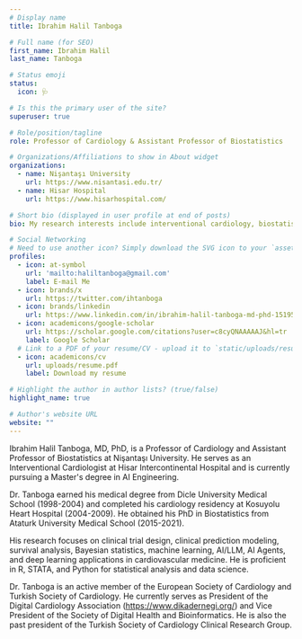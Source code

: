 ```yaml
---
# Display name
title: Ibrahim Halil Tanboga

# Full name (for SEO)
first_name: Ibrahim Halil
last_name: Tanboga

# Status emoji
status:
  icon: 🩺

# Is this the primary user of the site?
superuser: true

# Role/position/tagline
role: Professor of Cardiology & Assistant Professor of Biostatistics

# Organizations/Affiliations to show in About widget
organizations:
  - name: Nişantaşı University
    url: https://www.nisantasi.edu.tr/
  - name: Hisar Hospital
    url: https://www.hisarhospital.com/

# Short bio (displayed in user profile at end of posts)
bio: My research interests include interventional cardiology, biostatistics, artificial intelligence, AI/LLM, AI Agents, deep learning, and machine learning applications in healthcare.

# Social Networking
# Need to use another icon? Simply download the SVG icon to your `assets/media/icons/` folder.
profiles:
  - icon: at-symbol
    url: 'mailto:haliltanboga@gmail.com'
    label: E-mail Me
  - icon: brands/x
    url: https://twitter.com/ihtanboga
  - icon: brands/linkedin
    url: https://www.linkedin.com/in/ibrahim-halil-tanboga-md-phd-151950240/
  - icon: academicons/google-scholar
    url: https://scholar.google.com/citations?user=c8cyQNAAAAAJ&hl=tr
    label: Google Scholar
  # Link to a PDF of your resume/CV - upload it to `static/uploads/resume.pdf`
  - icon: academicons/cv
    url: uploads/resume.pdf
    label: Download my resume

# Highlight the author in author lists? (true/false)
highlight_name: true

# Author's website URL
website: ""
---
```


Ibrahim Halil Tanboga, MD, PhD, is a Professor of Cardiology and Assistant Professor of Biostatistics at Nişantaşı University. 
He serves as an Interventional Cardiologist at Hisar Intercontinental Hospital and is currently pursuing a Master's degree in AI Engineering. 

Dr. Tanboga earned his medical degree from Dicle University Medical School (1998-2004) and completed his cardiology residency 
at Kosuyolu Heart Hospital (2004-2009). He obtained his PhD in Biostatistics from Ataturk University Medical School (2015-2021).

His research focuses on clinical trial design, clinical prediction modeling, survival analysis, Bayesian statistics, machine learning, 
AI/LLM, AI Agents, and deep learning applications in cardiovascular medicine. He is proficient in R, STATA, and Python for 
statistical analysis and data science.

Dr. Tanboga is an active member of the European Society of Cardiology and Turkish Society of Cardiology. He currently serves as President 
of the Digital Cardiology Association (https://www.dikadernegi.org/) and Vice President of the Society of Digital Health and Bioinformatics. 
He is also the past president of the Turkish Society of Cardiology Clinical Research Group.
